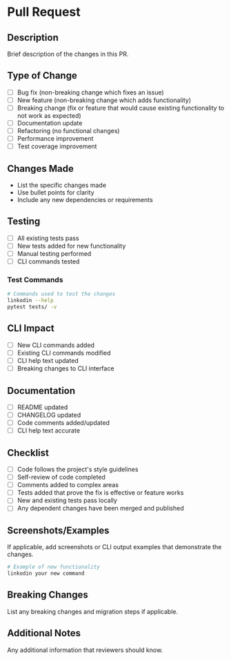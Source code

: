 # Pull Request

## Description
Brief description of the changes in this PR.

## Type of Change
- [ ] Bug fix (non-breaking change which fixes an issue)
- [ ] New feature (non-breaking change which adds functionality)
- [ ] Breaking change (fix or feature that would cause existing functionality to not work as expected)
- [ ] Documentation update
- [ ] Refactoring (no functional changes)
- [ ] Performance improvement
- [ ] Test coverage improvement

## Changes Made
- List the specific changes made
- Use bullet points for clarity
- Include any new dependencies or requirements

## Testing
- [ ] All existing tests pass
- [ ] New tests added for new functionality
- [ ] Manual testing performed
- [ ] CLI commands tested

### Test Commands
```bash
# Commands used to test the changes
linkodin --help
pytest tests/ -v
```

## CLI Impact
- [ ] New CLI commands added
- [ ] Existing CLI commands modified
- [ ] CLI help text updated
- [ ] Breaking changes to CLI interface

## Documentation
- [ ] README updated
- [ ] CHANGELOG updated
- [ ] Code comments added/updated
- [ ] CLI help text accurate

## Checklist
- [ ] Code follows the project's style guidelines
- [ ] Self-review of code completed
- [ ] Comments added to complex areas
- [ ] Tests added that prove the fix is effective or feature works
- [ ] New and existing tests pass locally
- [ ] Any dependent changes have been merged and published

## Screenshots/Examples
If applicable, add screenshots or CLI output examples that demonstrate the changes.

```bash
# Example of new functionality
linkodin your new command
```

## Breaking Changes
List any breaking changes and migration steps if applicable.

## Additional Notes
Any additional information that reviewers should know.